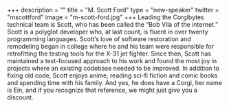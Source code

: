 +++
description = ""
title = "M. Scott Ford"
type = "new-speaker"
twitter = "mscottford"
image = "m-scott-ford.jpg"
+++
Leading the Corgibytes technical team is Scott, who has been called the “Bob Vila of the internet.” Scott is a polyglot developer who, at last count, is fluent in over twenty programming languages. Scott’s love of software restoration and remodeling began in college where he and his team were responsible for retrofitting the testing tools for the X-31 jet fighter. Since then, Scott has maintained a test-focused approach to his work and found the most joy in projects where an existing codebase needed to be improved.
In addition to fixing old code, Scott enjoys anime, reading sci-fi fiction and comic books and spending time with his family. And yes, he does have a Corgi, her name is Ein, and if you recognize that reference, we might just give you a discount.